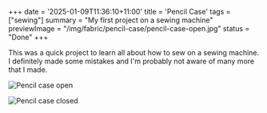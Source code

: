 +++
date = '2025-01-09T11:36:10+11:00'
title = 'Pencil Case'
tags = ["sewing"]
summary = "My first project on a sewing machine"
previewImage = "/img/fabric/pencil-case/pencil-case-open.jpg"
status = "Done"
+++

This was a quick project to learn all about how to sew on a sewing machine. I definitely made some mistakes and I'm probably not aware of many more that I made.

![Pencil case open](/img/fabric/pencil-case/pencil-case-open.jpg)

![Pencil case closed](/img/fabric/pencil-case/pencil-case-closed.jpg)